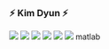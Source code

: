 ### ⚡ Kim Dyun ⚡

<img src="https://img.shields.io/badge/Python-3776AB?style=flat-square&logo=python&logoColor=White"/>
<img src="https://img.shields.io/badge/C-A8B9CC?style=flat-square&logo=c&logoColor=Black"/>
<img src="https://img.shields.io/badge/C++-00599C?style=flat-square&logo=c++&logoColor=White"/>
<img src="https://img.shields.io/badge/JavaScript-F7DF1E?style=flat-square&logo=javascript&logoColor=Black"/>
<img src="https://img.shields.io/badge/HTML5-E34F26?style=flat-square&logo=html5&logoColor=White"/>
<img src="https://img.shields.io/badge/CSS3-1572B6?style=flat-square&logo=CSS3&logoColor=White"/>
matlab
<!--
**KimDyun/KimDyun** is a ✨ _special_ ✨ repository because its `README.md` (this file) appears on your GitHub profile.

Here are some ideas to get you started:

- 🔭 I’m currently working on ...
- 🌱 I’m currently learning ...
- 👯 I’m looking to collaborate on ...
- 🤔 I’m looking for help with ...
- 💬 Ask me about ...
- 📫 How to reach me: ...
- 😄 Pronouns: ...
- ⚡ Fun fact: ...
-->
